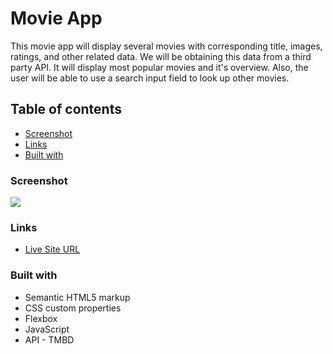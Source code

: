 # Movie App

This movie app will display several movies with corresponding title, images, ratings, and other related data. We will be obtaining this data from a third party API.
It will display most popular movies and it's overview. Also, the user will be able to use a search input field to look up other movies.

## Table of contents

- [Screenshot](#screenshot)
- [Links](#links)
- [Built with](#built-with)

### Screenshot

![](img/movie-app.png)

### Links

- [Live Site URL](https://rosalialey.github.io/movie-app/)

### Built with

- Semantic HTML5 markup
- CSS custom properties
- Flexbox
- JavaScript
- API - TMBD
